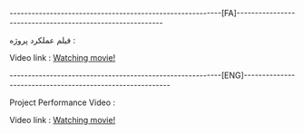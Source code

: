 
----------------------------------------------------------[FA]----------------------------------------------------------


فیلم عملکرد پروژه :


Video link : <a href="https://drive.google.com/file/d/1J8cZ5bNqXfKxgMRsujJBjwVAtDwwCr9e/view">Watching movie!</a>

----------------------------------------------------------[ENG]----------------------------------------------------------

Project Performance Video :



Video link : <a href="https://drive.google.com/file/d/1J8cZ5bNqXfKxgMRsujJBjwVAtDwwCr9e/view">Watching movie!</a>
